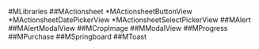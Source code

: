 #MLibraries
##MActionsheet
*MActionsheetButtonView
*MActionsheetDatePickerView
*MActionsheetSelectPickerView
##MAlert
##MAlertModalView
##MCropImage
##MModalView
##MProgress
##MPurchase
##MSpringboard
##MToast

